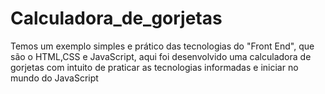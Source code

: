 # Calculadora_de_gorjetas
Temos um exemplo simples e prático das tecnologias do "Front End", que são o HTML,CSS e JavaScript, aqui foi desenvolvido uma calculadora de gorjetas com intuito de praticar as tecnologias informadas e iniciar no mundo do JavaScript
